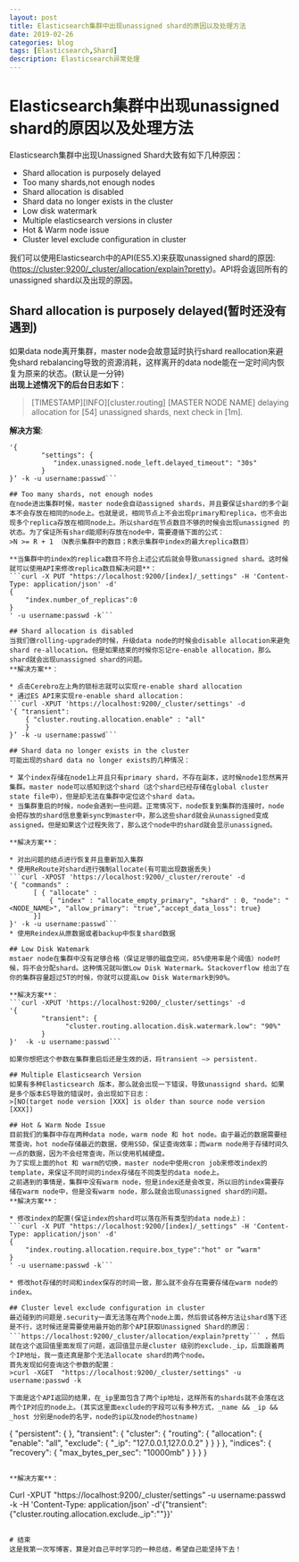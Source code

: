 ```yaml
---
layout: post
title: Elasticsearch集群中出现unassigned shard的原因以及处理方法
date: 2019-02-26
categories: blog
tags: [Elasticsearch,Shard]
description: Elasticsearch异常处理
---
```



# Elasticsearch集群中出现unassigned shard的原因以及处理方法 
Elasticsearch集群中出现Unassigned Shard大致有如下几种原因： 

* Shard allocation is purposely delayed
* Too many shards,not enough nodes
* Shard allocation is disabled
* Shard data no longer exists in the cluster
* Low disk watermark
* Multiple elasticsearch versions in cluster
* Hot & Warm node issue
* Cluster level exclude configuration in cluster

我们可以使用Elasticsearch中的API(ES5.X)来获取unassigned shard的原因:(<https://cluster:9200/_cluster/allocation/explain?pretty>)。API将会返回所有的unassigned shard以及出现的原因。

## Shard allocation is purposely delayed(暂时还没有遇到) 
如果data node离开集群，master node会故意延时执行shard reallocation来避免shard rebalancing导致的资源消耗，这样离开的data node能在一定时间内恢复为原来的状态。(默认是一分钟)  
**出现上述情况下的后台日志如下**：  
>[TIMESTAMP][INFO][cluster.routing] [MASTER NODE NAME] delaying allocation for [54] unassigned shards, next check in [1m]. 

**解决方案**:  
```curl -XPUT 'localhost:9200/<INDEX_NAME>/_settings' -d 
'{
        "settings": {
           "index.unassigned.node_left.delayed_timeout": "30s"
        }
}’ -k -u username:passwd```

## Too many shards, not enough nodes 
在node进出集群时候，master node会自动assigned shards，并且要保证shard的多个副本不会存放在相同的node上。也就是说，相同节点上不会出现primary和replica，也不会出现多个replica存放在相同node上。所以shard在节点数目不够的时候会出现unassigned 的状态。为了保证所有shard能顺利存放在node中，需要遵循下面的公式：  
>N >= R + 1 （N表示集群中的数目；R表示集群中index的最大replica数目）

**当集群中的index的replica数目不符合上述公式后就会导致unassigned shard。这时候就可以使用API来修改replica数目解决问题**：  
```curl -X PUT "https://localhost:9200/[index]/_settings" -H 'Content-Type: application/json' -d'
{
    "index.number_of_replicas":0
}
' -u username:passwd -k```

## Shard allocation is disabled 
当我们做rolling-upgrade的时候，升级data node的时候会disable allocation来避免shard re-allocation。但是如果结束的时候你忘记re-enable allocation，那么shard就会出现unassigned shard的问题。  
**解决方案**：  
  
* 点击Cerebro左上角的锁标志就可以实现re-enable shard allocation
* 通过ES API来实现re-enable shard allocation：
```curl -XPUT 'https://localhost:9200/_cluster/settings' -d
'{ "transient":
    { "cluster.routing.allocation.enable" : "all" 
    }
}’ -k -u username:passwd```
		
## Shard data no longer exists in the cluster 
可能出现的shard data no longer exists的几种情况：  

* 某个index存储在node1上并且只有primary shard，不存在副本，这时候node1忽然离开集群。master node可以感知到这个shard（这个shard已经存储在global cluster state file中），但是却无法在集群中定位这个shard data。
* 当集群重启的时候，node会遇到一些问题。正常情况下，node恢复到集群的连接时，node会把存放的shard信息重新sync到master中，那么这些shard就会从unassigned变成 assigned。但是如果这个过程失败了，那么这个node中的shard就会显示unassigned。

**解决方案**：  

* 对出问题的结点进行恢复并且重新加入集群
* 使用ReRoute对shard进行强制allocate(有可能出现数据丢失)
```curl -XPOST 'https://localhost:9200/_cluster/reroute' -d 
'{ "commands" :
      [ { "allocate" : 
          { "index" : "allocate_empty_primary", "shard" : 0, "node": "<NODE_NAME>", "allow_primary": "true","accept_data_loss": true}
      }]
}' -k -u username:passwd```
* 使用Reindex从原数据或者backup中恢复shard数据

## Low Disk Watemark 
mstaer node在集群中没有足够合格（保证足够的磁盘空间，85%使用率是个阈值）node时候，将不会分配shard。这种情况就叫做Low Disk Watermark。Stackoverflow 给出了在你的集群容量超过5T的时候，你就可以提高Low Disk Watermark到90%。  

**解决方案**：  
```curl -XPUT 'https://localhost:9200/_cluster/settings' -d
'{
        "transient": {  
              "cluster.routing.allocation.disk.watermark.low": "90%"
        }
}'  -k -u username:passwd```

如果你想把这个参数在集群重启后还是生效的话，将transient —> persistent. 

## Multiple Elasticsearch Version 
如果有多种Elasticsearch 版本，那么就会出现一下错误，导致unassignd shard。如果是多个版本ES导致的错误时，会出现如下日志：
>[NO(target node version [XXX] is older than source node version [XXX])

## Hot & Warm Node Issue 
目前我们的集群中存在两种data node，warm node 和 hot node。由于最近的数据需要经常查询，hot node存储最近的数据，使用SSD，保证查询效率；而warm node用于存储时间久一点的数据，因为不会经常查询，所以使用机械硬盘。
为了实现上面的hot 和 warm的切换，master node中使用cron job来修改index的template，来保证不同时间的index存储在不同类型的data node上。
之前遇到的事情是，集群中没有warm node，但是index还是会改变，所以旧的index需要存储在warm node中，但是没有warm node，那么就会出现unassigned shard的问题。  
**解决方案**：  

* 修改index的配置(保证index的shard可以落在所有类型的data node上)：
```curl -X PUT "https://localhost:9200/[index]/_settings" -H 'Content-Type: application/json' -d'
{
    "index.routing.allocation.require.box_type":"hot" or “warm"
}
' -u username:passwd -k```  
 
* 修改hot存储的时间和index保存的时间一致，那么就不会存在需要存储在warm node的index。

## Cluster level exclude configuration in cluster 
最近碰到的问题是.security一直无法落在两个node上面，然后尝试各种方法让shard落下还是不行，这时候还是需要使用最开始的那个API获取Unassigned Shard的原因：```https://localhost:9200/_cluster/allocation/explain?pretty``` ，然后就在这个返回值里面发现了问题，返回值显示是cluster 级别的exclude._ip，后面跟着两个IP地址，我一查还真是那个无法allocate shard的两个node。  
首先发现如何查询这个参数的配置：
>curl -XGET  "https://localhost:9200/_cluster/settings" -u username:passwd -k
 
下面是这个API返回的结果，在_ip里面包含了两个ip地址，这样所有的shards就不会落在这两个IP对应的node上。(其实这里面exclude的字段可以有多种方式，_name && _ip && _host 分别是node的名字，node的ip以及node的hostname)

```
{
    "persistent": { }, 
    "transient": {
        "cluster": {
            "routing": {
                "allocation": {
                    "enable": "all", 
                    "exclude": {
                        "_ip": "127.0.0.1,127.0.0.2"
                    }
                }
            }
        }, 
        "indices": {
            "recovery": {
                "max_bytes_per_sec": "10000mb"
            }
        }
    }
}
```

**解决方案**：  
```
Curl -XPUT  "https://localhost:9200/_cluster/settings” -u username:passwd -k -H 'Content-Type: application/json' -d'{"transient":{"cluster.routing.allocation.exclude._ip":""}}'
```  

# 结束 
这是我第一次写博客，算是对自己平时学习的一种总结，希望自己能坚持下去！
